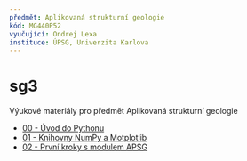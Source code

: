 ```yaml
---
předmět: Aplikovaná strukturní geologie
kód: MG440P52
vyučující: Ondrej Lexa
instituce: ÚPSG, Univerzita Karlova
---
```


sg3
===

Výukové materiály pro předmět Aplikovaná strukturní geologie

  - [00 - Úvod do Pythonu](http://nbviewer.ipython.org/github/ondrolexa/sg3/blob/master/00_Uvod_do_Pythonu.ipynb)
  - [01 - Knihovny NumPy a Motplotlib](http://nbviewer.ipython.org/github/ondrolexa/sg3/blob/master/01_NumPy_a_Matplotlib.ipynb)
  - [02 - První kroky s modulem APSG](http://nbviewer.ipython.org/github/ondrolexa/sg3/blob/master/02_Modul_APSG.ipynb)
